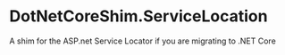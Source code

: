 # DotNetCoreShim.ServiceLocation
A shim for the ASP.net Service Locator if you are migrating to .NET Core
